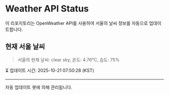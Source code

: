 
# Weather API Status

이 리포지토리는 OpenWeather API를 사용하여 서울의 날씨 정보를 자동으로 업데이트합니다.

## 현재 서울 날씨
> 서울의 현재 날씨: clear sky, 온도: 4.76°C, 습도: 75%

⏳ 업데이트 시간: 2025-10-21 07:50:28 (KST)

---
자동 업데이트 봇에 의해 관리됩니다.
